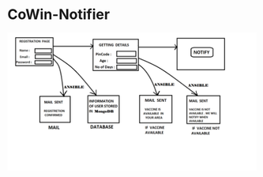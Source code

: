 # CoWin-Notifier

<img  src="https://github.com/ishika2020/CoWin-Notifier/blob/main/project-images/architecture.png" />
  
